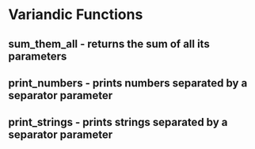 # Variandic Functions

## sum_them_all - returns the sum of all its parameters

## print_numbers - prints numbers separated by a separator parameter

## print_strings - prints strings separated by a separator parameter